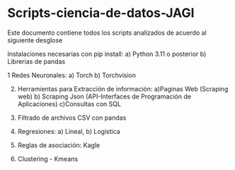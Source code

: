 # Scripts-ciencia-de-datos-JAGI

Este documento contiene todos los scripts analizados de acuerdo al siguiente desglose

Instalaciones necesarias con pip install:
a) Python 3.11 o posterior
b) Librerias de pandas

1 Redes Neuronales:  a) Torch  b) Torchvision

2. Herramientas para Extracción de información: a)Paginas Web (Scraping web)  b) Scraping Json (API-Interfaces de Programación de Aplicaciones) c)Consultas con SQL

3. Filtrado de archivos CSV con pandas

4. Regresiones:  a) Lineal, b) Logistica

5. Reglas de asociación: Kagle

6. Clustering  - Kmeans

